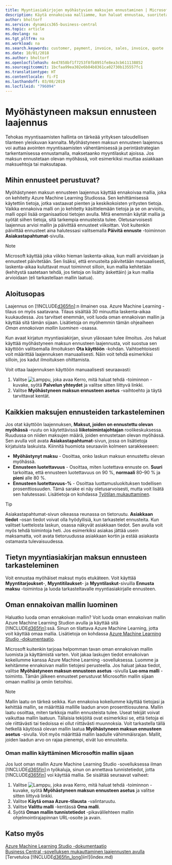 ```yaml
---
title: Myyntiasiakirjojen myöhästyvien maksujen ennustaminen | Microsoft Docs
description: Käytä ennakoivaa malliamme, kun haluat ennustaa, suoritetaanko laskun maksu ajoissa.
author: bholtorf
ms.service: dynamics365-business-central
ms.topic: article
ms.devlang: na
ms.tgt_pltfrm: na
ms.workload: na
ms.search.keywords: customer, payment, invoice, sales, invoice, quote
ms.date: 10/01/2018
ms.author: bholtorf
ms.openlocfilehash: 4e47858bf1f7253f8fb8951fe8ea3cb611138852
ms.sourcegitcommit: 1bcfaa99ea302e6b84b8361ca02730b135557fc1
ms.translationtype: HT
ms.contentlocale: fi-FI
ms.lasthandoff: 03/08/2019
ms.locfileid: "796094"
---
```

# <a name="the-late-payment-prediction-extension"></a>Myöhästyneen maksun ennusteen laajennus  
Tehokas myyntisaamisten hallinta on tärkeää yrityksen taloudellisen tilanteen yleiskuvan kannalta. Myöhästyneen maksun ennusteen laajennus voi auttaa avointen myyntisaamisten vähentämisessä ja perintästrategian tarkentamisessa ennustamalla, maksetaanko myyntilaskut ajoissa. Jos maksun ennustetaan olevan myöhässä, voit esimerkiksi muuttaa asiakkaan maksuehtoja tai maksutapaa.

## <a name="what-are-predictions-based-on"></a>Mihin ennusteet perustuvat?  
Myöhästyneen maksun ennusteen laajennus käyttää ennakoivaa mallia, joka on kehitetty Azure Machine Learning Studiossa. Sen kehittämisessä käytettiin tietoja, jotka vastaavat pienten ja keskikokoisten yritysten tietoja. Vaikka ennakoiva malli on jo kehitetty käsittelemään tietoja ja se on arvioitu, malli oppii lisää organisaatiosi tietojen avulla. Mitä enemmän käytät mallia ja syötät siihen tietoja, sitä tarkempia ennusteista tulee. Oletusarvoisesti laajennus arvioi mallin ja päivittää ennusteet viikoittan. Voit kuitenkin päivittää ennusteet aina halutessasi valitsemalla **Päivitä ennuste** -toiminnon **Asiakastapahtumat**-sivulla.  

> [!Note]
> Microsoft käyttää joka viikko hieman laskenta-aikaa, kun malli arvioidaan ja ennusteet päivitetään. Sen lisäksi, että ennusteita päivitetään manuaalisesti, laskenta-aikaa kuluttavat muut toiminnot silloin, kun mallia kehitetään (kehitystä saatetaan tehdä, jos tietoja on lisätty äskettäin) ja kun mallia arvioidaan (eli tarkastellaan mallin laatua).

## <a name="getting-started"></a>Aloitusopas
Laajennus on [!INCLUDE[d365fin](includes/d365fin_md.md)]:n ilmainen osa. Azure Machine Learning -tilaus on myös saatavana. Tilaus sisältää 30 minuuttia laskenta-aikaa kuukaudessa. Jos tarvitset enemmän, voit luoda oman ennakoivan mallin ja käyttää sitä tämän sijaan. Lisätietoja on myöhemmin tämän ohjeaiheen _Oman ennakoivan mallin luominen_ -osassa.  

Kun avaat kirjatun myyntiasiakirjan, sivun yläosaan tulee ilmoitus. Jos haluat käyttää myöhästyneen maksun ennusteen laajennusta, voit suostua sen käyttöön valitsemalla ilmoituksen **Ota käyttöön** -kohdan. Vaihtoehtoisesti voit määrittää laajennuksen manuaalisesti. Näin voit tehdä esimerkiksi silloin, jos kadut ilmoituksen ohittamista.  

Voit ottaa laajennuksen käyttöön manuaalisesti seuraavasti:

1. Valitse ![Lamppu, joka avaa Kerro, mitä haluat tehdä -toiminnon](media/ui-search/search_small.png "Kerro, mitä haluat tehdä") -kuvake, syötä **Palvelun yhteydet** ja valitse sitten liittyvä linkki.  
2. Valitse **Myöhästyneen maksun ennusteen asetus** -vaihtoehto ja täytä tarvittavat kentät.

## <a name="viewing-all-payment-predictions"></a>Kaikkien maksujen ennusteiden tarkasteleminen
Jos otat käyttöön laajennuksen, **Maksut, joiden on ennustettu olevan myöhässä** -ruutu on käytettävissä **liiketoimintajohtajan** roolikeskuksessa. Ruudussa on niiden maksujen määrä, joiden ennustetaan olevan myöhässä. Sen avulla voit avata **Asiakastapahtumat**-sivun, jossa on lisätietoja kirjatuista laskuista. Kiinnitä huomiota seuraaviin kolmeen sarakkeeseen:  

* **Myöhästynyt maksu** - Osoittaa, onko laskun maksun ennustettu olevan myöhässä.
* **Ennusteen luotettavuus** - Osoittaa, miten luotettava ennuste on. **Suuri** tarkoittaa, että ennusteen luotettavuus on 90 %, **normaali** 80–90 % ja **pieni** alle 80 %.
* **Ennusteen luotettavuus-%** - Osoittaa luottamusluokituksen todellisen prosenttiosuuden. Tämä sarake ei näy oletusarvoisesti, mutta voit lisätä sen halutessasi. Lisätietoja on kohdassa [Työtilan mukauttaminen](ui-personalization-user.md).

> [!Tip]
> Asiakastapahtumat-sivun oikeassa reunassa on tietoruutu. **Asiakkaan tiedot** -osan tiedot voivat olla hyödyllisiä, kun tarkastelet ennusteita. Kun valitset luettelosta laskun, osassa näkyvät asiakkaan tiedot. Sen avulla voit myös tehdä toimintoja heti. Jos esimerkiksi asiakas jättää usein maksamatta, voit avata tietoruudussa asiakkaan kortin ja estää asiakasta ostamasta tulevaisuudessa.  

## <a name="viewing-a-payment-prediction-for-a-specific-sales-document"></a>Tietyn myyntiasiakirjan maksun ennusteen tarkasteleminen
Voit ennustaa myöhäiset maksut myös etukäteen. Voit käyttää **Myyntitarjoukset**-, **Myyntitilaukset**- ja **Myyntilaskut**-sivuilla **Ennusta maksu** -toimintoa ja luoda tarkasteltavalle myyntiasiakirjalle ennusteen.

<!--## Scheduling Payment Predictions
On the **Late Payment Prediction Setup** page you can schedule updates to payment predictions for a time that is convenient for you. -->

## <a name="building-your-own-predictive-model"></a>Oman ennakoivan mallin luominen
Haluatko luoda oman ennakoivan mallin? Voit luoda oman ennakoivan mallin Azure Machine Learning Studion avulla ja käyttää sitä [!INCLUDE[d365fin](includes/d365fin_md.md)]:ssä. Sinun on tilattava Azure Machine Learning, jotta voit käyttää omaa mallia. Lisätietoja on kohdassa [Azure Machine Learning Studio -dokumentaatio](https://go.microsoft.com/fwlink/?linkid=861765).  

Microsoft kuitenkin tarjoaa helpomman tavan oman ennakoivan mallin luomista ja käyttämistä varten. Voit jakaa laskujen tiedot ennakoivan kokeilumme kanssa Azure Machine Learning -sovelluksessa. Luomme ja kehitämme ennakoivan mallin tietojesi perusteella. Jos haluat jakaa tiedot, valitse **Myöhästyneen maksun ennusteen asetus** -sivulla **Luo oma malli** -toiminto. Tämän jälkeen ennusteet perustuvat Microsoftin mallin sijaan omaan malliisi ja omiin tietoihisi.  

> [!Note]
>   Mallin laatu on tärkeä seikka. Kun ennakoiva kokeilumme käyttää tietojasi ja kehittää mallin, se määrittää mallille laadun arvon prosenttiosuutena. Mallin laatu osoittaa, miten tarkkoja mallin ennusteista tulee. Useat tekijät voivat vaikuttaa mallin laatuun. Tällaisia tekijöitä ovat esimerkiksi se, että tietoja ei ole riittävästi tai tiedoissa ei ollut riittävästi muunnoksia. Voit tarkastella tällä hetkellä käytössä olevan mallin laatua **Myöhästyneen maksun ennusteen asetus** -sivulla. Voit myös määrittää mallin laadulle vähimmäisrajan. Mallit, joiden laadun arvo on rajaa pienempi, eivät luo ennusteita.  

### <a name="to-use-your-model-instead-of-ours"></a>Oman mallin käyttäminen Microsoftin mallin sijaan  
Jos luot oman mallin Azure Machine Learning Studio -sovelluksessa ilman [!INCLUDE[d365fin](includes/d365fin_md.md)]:n työkaluja, sinun on annettava tunnistetiedot, jotta [!INCLUDE[d365fin](includes/d365fin_md.md)] voi käyttää mallia. Se sisältää seuraavat vaiheet:

1. Valitse ![Lamppu, joka avaa Kerro, mitä haluat tehdä -toiminnon](media/ui-search/search_small.png "Kerro, mitä haluat tehdä") -kuvake, syötä **Myöhästyneen maksun ennusteen asetus** ja valitse sitten liittyvä linkki.  
2. Valitse **Käytä omaa Azure-tilausta** -valintaruutu.  
3. Valitse **Valittu malli** -kentässä **Oma malli**.  
4. Syötä **Oman mallin tunnistetiedot** -pikavälilehteen mallin ohjelmointirajapinnan URL-osoite ja avain.  

## <a name="see-also"></a>Katso myös  
[Azure Machine Learning Studio -dokumentaatio](https://go.microsoft.com/fwlink/?linkid=861765)  
[Business Central -sovelluksen mukauttaminen laajennusten avulla](ui-extensions.md)  
[Tervetuloa [!INCLUDE[d365fin_long](includes/d365fin_long_md.md)]iin!](index.md)  
